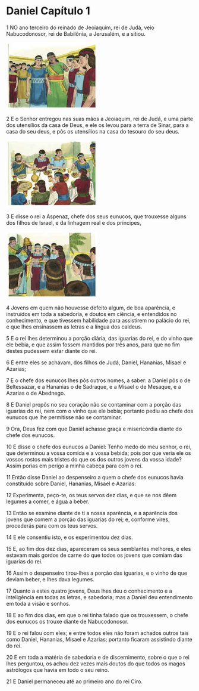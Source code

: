 # Daniel Capítulo 1

1	NO ano terceiro do reinado de Jeoiaquim, rei de Judá, veio Nabucodonosor, rei de Babilônia, a Jerusalém, e a sitiou.

![](.img/27_Da_01_01_RG.jpg)

2	E o Senhor entregou nas suas mãos a Jeoiaquim, rei de Judá, e uma parte dos utensílios da casa de Deus, e ele os levou para a terra de Sinar, para a casa do seu deus, e pôs os utensílios na casa do tesouro do seu deus.

![](.img/27_Da_01_02_RG.jpg)

3	E disse o rei a Aspenaz, chefe dos seus eunucos, que trouxesse alguns dos filhos de Israel, e da linhagem real e dos príncipes,

![](.img/27_Da_01_03_RG.jpg)

4	Jovens em quem não houvesse defeito algum, de boa aparência, e instruídos em toda a sabedoria, e doutos em ciência, e entendidos no conhecimento, e que tivessem habilidade para assistirem no palácio do rei, e que lhes ensinassem as letras e a língua dos caldeus.

5	E o rei lhes determinou a porção diária, das iguarias do rei, e do vinho que ele bebia, e que assim fossem mantidos por três anos, para que no fim destes pudessem estar diante do rei.

6	E entre eles se achavam, dos filhos de Judá, Daniel, Hananias, Misael e Azarias;

7	E o chefe dos eunucos lhes pôs outros nomes, a saber: a Daniel pôs o de Beltessazar, e a Hananias o de Sadraque, e a Misael o de Mesaque, e a Azarias o de Abednego.

8	E Daniel propôs no seu coração não se contaminar com a porção das iguarias do rei, nem com o vinho que ele bebia; portanto pediu ao chefe dos eunucos que lhe permitisse não se contaminar.

9	Ora, Deus fez com que Daniel achasse graça e misericórdia diante do chefe dos eunucos.

10	E disse o chefe dos eunucos a Daniel: Tenho medo do meu senhor, o rei, que determinou a vossa comida e a vossa bebida; pois por que veria ele os vossos rostos mais tristes do que os dos outros jovens da vossa idade? Assim porias em perigo a minha cabeça para com o rei.

11	Então disse Daniel ao despenseiro a quem o chefe dos eunucos havia constituído sobre Daniel, Hananias, Misael e Azarias:

12	Experimenta, peço-te, os teus servos dez dias, e que se nos dêem legumes a comer, e água a beber.

13	Então se examine diante de ti a nossa aparência, e a aparência dos jovens que comem a porção das iguarias do rei; e, conforme vires, procederás para com os teus servos.

14	E ele consentiu isto, e os experimentou dez dias.

15	E, ao fim dos dez dias, apareceram os seus semblantes melhores, e eles estavam mais gordos de carne do que todos os jovens que comiam das iguarias do rei.

16	Assim o despenseiro tirou-lhes a porção das iguarias, e o vinho de que deviam beber, e lhes dava legumes.

17	Quanto a estes quatro jovens, Deus lhes deu o conhecimento e a inteligência em todas as letras, e sabedoria; mas a Daniel deu entendimento em toda a visão e sonhos.

18	E ao fim dos dias, em que o rei tinha falado que os trouxessem, o chefe dos eunucos os trouxe diante de Nabucodonosor.

19	E o rei falou com eles; e entre todos eles não foram achados outros tais como Daniel, Hananias, Misael e Azarias; portanto ficaram assistindo diante do rei.

20	E em toda a matéria de sabedoria e de discernimento, sobre o que o rei lhes perguntou, os achou dez vezes mais doutos do que todos os magos astrólogos que havia em todo o seu reino.

21	E Daniel permaneceu até ao primeiro ano do rei Ciro.

